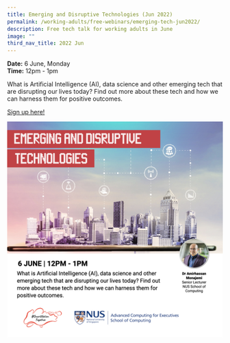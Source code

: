 ```yaml
---
title: Emerging and Disruptive Technologies (Jun 2022)
permalink: /working-adults/free-webinars/emerging-tech-jun2022/
description: Free tech talk for working adults in June
image: ""
third_nav_title: 2022 Jun
---
```





**Date:** 6 June, Monday
<br> **Time:** 12pm - 1pm

What is Artificial Intelligence (AI), data science and other emerging tech that are disrupting our lives today? Find out more about these tech and how we can harness them for positive outcomes. 

[Sign up here!](https://go.gov.sg/wa-emerging-tech-jun22)

![Tech talk for working adults in June](/images/Jun22-WA-Emerging-Disruptive-Tech.jpeg)
